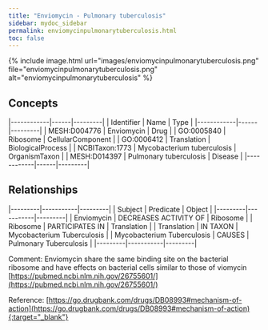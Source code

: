 ```yaml
---
title: "Enviomycin - Pulmonary tuberculosis"
sidebar: mydoc_sidebar
permalink: enviomycinpulmonarytuberculosis.html
toc: false 
---
```


{% include image.html url="images/enviomycinpulmonarytuberculosis.png" file="enviomycinpulmonarytuberculosis.png" alt="enviomycinpulmonarytuberculosis" %}

## Concepts

|------------|------|---------|
| Identifier | Name | Type    |
|------------|------|---------|
| MESH:D004776 | Enviomycin | Drug |
| GO:0005840 | Ribosome | CellularComponent |
| GO:0006412 | Translation | BiologicalProcess |
| NCBITaxon:1773 | Mycobacterium tuberculosis | OrganismTaxon |
| MESH:D014397 | Pulmonary tuberculosis | Disease |
|------------|------|---------|

## Relationships

|---------|-----------|---------|
| Subject | Predicate | Object  |
|---------|-----------|---------|
| Enviomycin | DECREASES ACTIVITY OF | Ribosome |
| Ribosome | PARTICIPATES IN | Translation |
| Translation | IN TAXON | Mycobacterium Tuberculosis |
| Mycobacterium Tuberculosis | CAUSES | Pulmonary Tuberculosis |
|---------|-----------|---------|

Comment: Enviomycin share the same binding site on the bacterial ribosome and have effects on bacterial cells similar to those of viomycin [https://pubmed.ncbi.nlm.nih.gov/26755601/](https://pubmed.ncbi.nlm.nih.gov/26755601/)

Reference: [https://go.drugbank.com/drugs/DB08993#mechanism-of-action](https://go.drugbank.com/drugs/DB08993#mechanism-of-action){:target="_blank"}